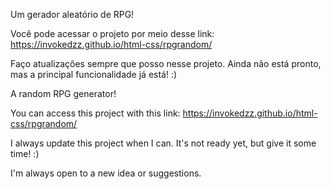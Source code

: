 Um gerador aleatório de RPG!

Você pode acessar o projeto por meio desse link: https://invokedzz.github.io/html-css/rpgrandom/

Faço atualizações sempre que posso nesse projeto. Ainda não está pronto, mas a principal funcionalidade já está! :)

A random RPG generator!

You can access this project with this link: https://invokedzz.github.io/html-css/rpgrandom/

I always update this project when I can. It's not ready yet, but give it some time! :)

I'm always open to a new idea or suggestions.
